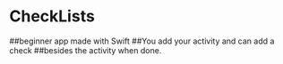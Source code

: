 # CheckLists

##beginner app made with Swift
##You add your activity and can add a check 
##besides the activity when done.
